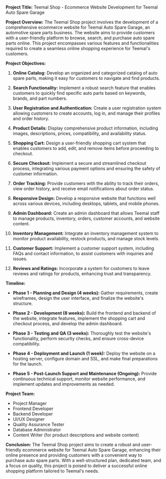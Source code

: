 **Project Title:** Teemal Shop - Ecommerce Website Development for Teemal Auto Spare Garage

**Project Overview:**
The Teemal Shop project involves the development of a comprehensive ecommerce website for Teemal Auto Spare Garage, an automotive spare parts business. The website aims to provide customers with a user-friendly platform to browse, search, and purchase auto spare parts online. This project encompasses various features and functionalities required to create a seamless online shopping experience for Teemal's customers.

**Project Objectives:**
1. **Online Catalog:** Develop an organized and categorized catalog of auto spare parts, making it easy for customers to navigate and find products.

2. **Search Functionality:** Implement a robust search feature that enables customers to quickly find specific auto parts based on keywords, brands, and part numbers.

3. **User Registration and Authentication:** Create a user registration system allowing customers to create accounts, log in, and manage their profiles and order history.

4. **Product Details:** Display comprehensive product information, including images, descriptions, prices, compatibility, and availability status.

5. **Shopping Cart:** Design a user-friendly shopping cart system that enables customers to add, edit, and remove items before proceeding to checkout.

6. **Secure Checkout:** Implement a secure and streamlined checkout process, integrating various payment options and ensuring the safety of customer information.

7. **Order Tracking:** Provide customers with the ability to track their orders, view order history, and receive email notifications about order status.

8. **Responsive Design:** Develop a responsive website that functions well across various devices, including desktops, tablets, and mobile phones.

9. **Admin Dashboard:** Create an admin dashboard that allows Teemal staff to manage products, inventory, orders, customer accounts, and website content.

10. **Inventory Management:** Integrate an inventory management system to monitor product availability, restock products, and manage stock levels.

11. **Customer Support:** Implement a customer support system, including FAQs and contact information, to assist customers with inquiries and issues.

12. **Reviews and Ratings:** Incorporate a system for customers to leave reviews and ratings for products, enhancing trust and transparency.

**Timeline:**
- **Phase 1 - Planning and Design (4 weeks):** Gather requirements, create wireframes, design the user interface, and finalize the website's structure.

- **Phase 2 - Development (8 weeks):** Build the frontend and backend of the website, integrate features, implement the shopping cart and checkout process, and develop the admin dashboard.

- **Phase 3 - Testing and QA (3 weeks):** Thoroughly test the website's functionality, perform security checks, and ensure cross-device compatibility.

- **Phase 4 - Deployment and Launch (1 week):** Deploy the website on a hosting server, configure domain and SSL, and make final preparations for the launch.

- **Phase 5 - Post-Launch Support and Maintenance (Ongoing):** Provide continuous technical support, monitor website performance, and implement updates and improvements as needed.

**Project Team:**
- Project Manager
- Frontend Developer
- Backend Developer
- UI/UX Designer
- Quality Assurance Tester
- Database Administrator
- Content Writer (for product descriptions and website content)

**Conclusion:**
The Teemal Shop project aims to create a robust and user-friendly ecommerce website for Teemal Auto Spare Garage, enhancing their online presence and providing customers with a convenient way to purchase auto spare parts. With a well-structured plan, dedicated team, and a focus on quality, this project is poised to deliver a successful online shopping platform tailored to Teemal's needs.